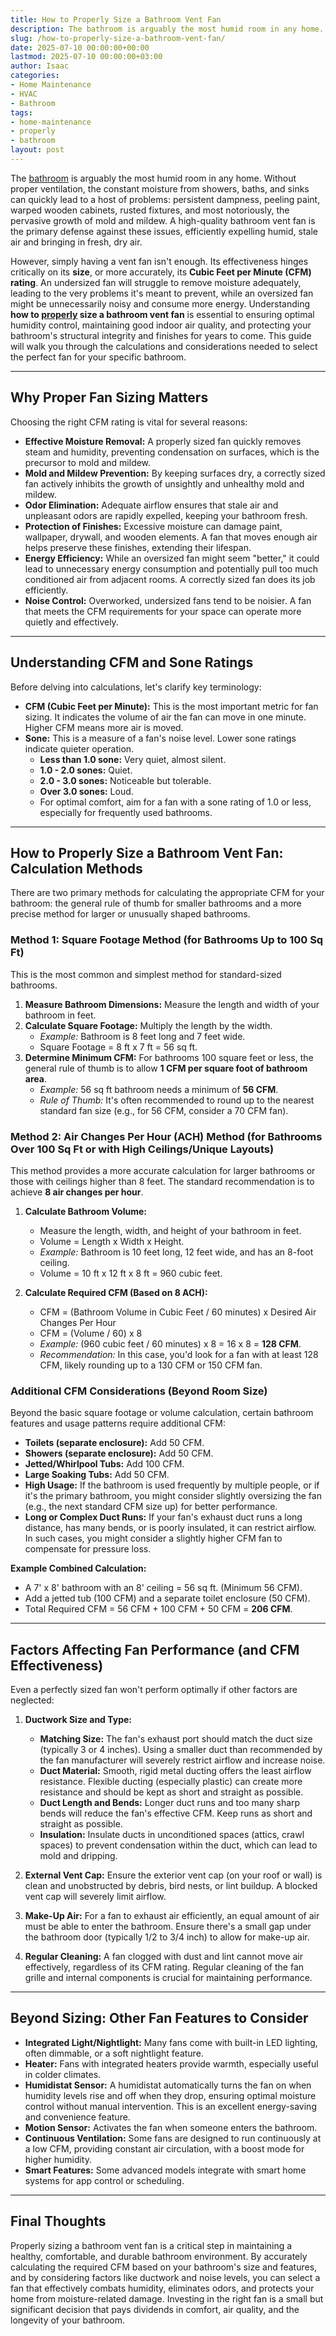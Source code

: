 ```yaml
---
title: How to Properly Size a Bathroom Vent Fan
description: The bathroom is arguably the most humid room in any home. Without proper ventilation, the constant moisture from showers, baths, and sinks can quickly lead to...
slug: /how-to-properly-size-a-bathroom-vent-fan/
date: 2025-07-10 00:00:00+00:00
lastmod: 2025-07-10 00:00:00+03:00
author: Isaac
categories:
- Home Maintenance
- HVAC
- Bathroom
tags:
- home-maintenance
- properly
- bathroom
layout: post
---
```

The [bathroom](https://pestpolicy.com/how-to-maintain-a-bathroom-vent-fan/) is arguably the most humid room in any home. Without proper ventilation, the constant moisture from showers, baths, and sinks can quickly lead to a host of problems: persistent dampness, peeling paint, warped wooden cabinets, rusted fixtures, and most notoriously, the pervasive growth of mold and mildew. A high-quality bathroom vent fan is the primary defense against these issues, efficiently expelling humid, stale air and bringing in fresh, dry air.

However, simply having a vent fan isn't enough. Its effectiveness hinges critically on its **size**, or more accurately, its **Cubic Feet per Minute (CFM) rating**. An undersized fan will struggle to remove moisture adequately, leading to the very problems it's meant to prevent, while an oversized fan might be unnecessarily noisy and consume more energy. Understanding **how to [properly](https://pestpolicy.com/how-to-properly-vent-a-bathroom-exhaust-fan-in-an-attic/) size a bathroom vent fan** is essential to ensuring optimal humidity control, maintaining good indoor air quality, and protecting your bathroom's structural integrity and finishes for years to come. This guide will walk you through the calculations and considerations needed to select the perfect fan for your specific bathroom.

---

## Why Proper Fan Sizing Matters

Choosing the right CFM rating is vital for several reasons:

* **Effective Moisture Removal:** A properly sized fan quickly removes steam and humidity, preventing condensation on surfaces, which is the precursor to mold and mildew.
* **Mold and Mildew Prevention:** By keeping surfaces dry, a correctly sized fan actively inhibits the growth of unsightly and unhealthy mold and mildew.
* **Odor Elimination:** Adequate airflow ensures that stale air and unpleasant odors are rapidly expelled, keeping your bathroom fresh.
* **Protection of Finishes:** Excessive moisture can damage paint, wallpaper, drywall, and wooden elements. A fan that moves enough air helps preserve these finishes, extending their lifespan.
* **Energy Efficiency:** While an oversized fan might seem "better," it could lead to unnecessary energy consumption and potentially pull too much conditioned air from adjacent rooms. A correctly sized fan does its job efficiently.
* **Noise Control:** Overworked, undersized fans tend to be noisier. A fan that meets the CFM requirements for your space can operate more quietly and effectively.

---

## Understanding CFM and Sone Ratings

Before delving into calculations, let's clarify key terminology:

* **CFM (Cubic Feet per Minute):** This is the most important metric for fan sizing. It indicates the volume of air the fan can move in one minute. Higher CFM means more air is moved.
* **Sone:** This is a measure of a fan's noise level. Lower sone ratings indicate quieter operation.
    * **Less than 1.0 sone:** Very quiet, almost silent.
    * **1.0 - 2.0 sones:** Quiet.
    * **2.0 - 3.0 sones:** Noticeable but tolerable.
    * **Over 3.0 sones:** Loud.
    * For optimal comfort, aim for a fan with a sone rating of 1.0 or less, especially for frequently used bathrooms.

---

## How to Properly Size a Bathroom Vent Fan: Calculation Methods

There are two primary methods for calculating the appropriate CFM for your bathroom: the general rule of thumb for smaller bathrooms and a more precise method for larger or unusually shaped bathrooms.

### Method 1: Square Footage Method (for Bathrooms Up to 100 Sq Ft)

This is the most common and simplest method for standard-sized bathrooms.

1.  **Measure Bathroom Dimensions:** Measure the length and width of your bathroom in feet.
2.  **Calculate Square Footage:** Multiply the length by the width.
    * *Example:* Bathroom is 8 feet long and 7 feet wide.
    * Square Footage = 8 ft x 7 ft = 56 sq ft.
3.  **Determine Minimum CFM:** For bathrooms 100 square feet or less, the general rule of thumb is to allow **1 CFM per square foot of bathroom area**.
    * *Example:* 56 sq ft bathroom needs a minimum of **56 CFM**.
    * *Rule of Thumb:* It's often recommended to round up to the nearest standard fan size (e.g., for 56 CFM, consider a 70 CFM fan).

### Method 2: Air Changes Per Hour (ACH) Method (for Bathrooms Over 100 Sq Ft or with High Ceilings/Unique Layouts)

This method provides a more accurate calculation for larger bathrooms or those with ceilings higher than 8 feet. The standard recommendation is to achieve **8 air changes per hour**.

1.  **Calculate Bathroom Volume:**
    * Measure the length, width, and height of your bathroom in feet.
    * Volume = Length x Width x Height.
    * *Example:* Bathroom is 10 feet long, 12 feet wide, and has an 8-foot ceiling.
    * Volume = 10 ft x 12 ft x 8 ft = 960 cubic feet.

2.  **Calculate Required CFM (Based on 8 ACH):**
    * CFM = (Bathroom Volume in Cubic Feet / 60 minutes) x Desired Air Changes Per Hour
    * CFM = (Volume / 60) x 8
    * *Example:* (960 cubic feet / 60 minutes) x 8 = 16 x 8 = **128 CFM**.
    * *Recommendation:* In this case, you'd look for a fan with at least 128 CFM, likely rounding up to a 130 CFM or 150 CFM fan.

### Additional CFM Considerations (Beyond Room Size)

Beyond the basic square footage or volume calculation, certain bathroom features and usage patterns require additional CFM:

* **Toilets (separate enclosure):** Add 50 CFM.
* **Showers (separate enclosure):** Add 50 CFM.
* **Jetted/Whirlpool Tubs:** Add 100 CFM.
* **Large Soaking Tubs:** Add 50 CFM.
* **High Usage:** If the bathroom is used frequently by multiple people, or if it's the primary bathroom, you might consider slightly oversizing the fan (e.g., the next standard CFM size up) for better performance.
* **Long or Complex Duct Runs:** If your fan's exhaust duct runs a long distance, has many bends, or is poorly insulated, it can restrict airflow. In such cases, you might consider a slightly higher CFM fan to compensate for pressure loss.

**Example Combined Calculation:**
* A 7' x 8' bathroom with an 8' ceiling = 56 sq ft. (Minimum 56 CFM).
* Add a jetted tub (100 CFM) and a separate toilet enclosure (50 CFM).
* Total Required CFM = 56 CFM + 100 CFM + 50 CFM = **206 CFM**.

---

## Factors Affecting Fan Performance (and CFM Effectiveness)

Even a perfectly sized fan won't perform optimally if other factors are neglected:

1.  **Ductwork Size and Type:**
    * **Matching Size:** The fan's exhaust port should match the duct size (typically 3 or 4 inches). Using a smaller duct than recommended by the fan manufacturer will severely restrict airflow and increase noise.
    * **Duct Material:** Smooth, rigid metal ducting offers the least airflow resistance. Flexible ducting (especially plastic) can create more resistance and should be kept as short and straight as possible.
    * **Duct Length and Bends:** Longer duct runs and too many sharp bends will reduce the fan's effective CFM. Keep runs as short and straight as possible.
    * **Insulation:** Insulate ducts in unconditioned spaces (attics, crawl spaces) to prevent condensation within the duct, which can lead to mold and dripping.

2.  **External Vent Cap:** Ensure the exterior vent cap (on your roof or wall) is clean and unobstructed by debris, bird nests, or lint buildup. A blocked vent cap will severely limit airflow.

3.  **Make-Up Air:** For a fan to exhaust air efficiently, an equal amount of air must be able to enter the bathroom. Ensure there's a small gap under the bathroom door (typically 1/2 to 3/4 inch) to allow for make-up air.

4.  **Regular Cleaning:** A fan clogged with dust and lint cannot move air effectively, regardless of its CFM rating. Regular cleaning of the fan grille and internal components is crucial for maintaining performance.

---

## Beyond Sizing: Other Fan Features to Consider

* **Integrated Light/Nightlight:** Many fans come with built-in LED lighting, often dimmable, or a soft nightlight feature.
* **Heater:** Fans with integrated heaters provide warmth, especially useful in colder climates.
* **Humidistat Sensor:** A humidistat automatically turns the fan on when humidity levels rise and off when they drop, ensuring optimal moisture control without manual intervention. This is an excellent energy-saving and convenience feature.
* **Motion Sensor:** Activates the fan when someone enters the bathroom.
* **Continuous Ventilation:** Some fans are designed to run continuously at a low CFM, providing constant air circulation, with a boost mode for higher humidity.
* **Smart Features:** Some advanced models integrate with smart home systems for app control or scheduling.

---

## Final Thoughts

Properly sizing a bathroom vent fan is a critical step in maintaining a healthy, comfortable, and durable bathroom environment. By accurately calculating the required CFM based on your bathroom's size and features, and by considering factors like ductwork and noise levels, you can select a fan that effectively combats humidity, eliminates odors, and protects your home from moisture-related damage. Investing in the right fan is a small but significant decision that pays dividends in comfort, air quality, and the longevity of your bathroom.